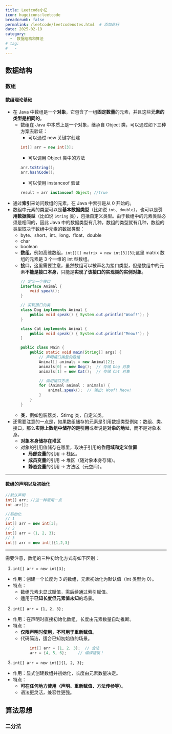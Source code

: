 ```yaml
---
title: Leetcode小记
icon: hugeicons:leetcode
breadcrumb: false
permalink: /leetcode/leetcodenotes.html  # 添加此行
date: 2025-02-19
category:
  -  数据结构和算法
# tag:
#   - 
---
```

## 数据结构
### 数组
#### 数组理论基础
- 在 Java 中数组是一个**对象**，它包含了一组**固定数量**的元素，并且这些**元素的类型是相同的**。
  - 数组在 Java 中本质上是一个对象，继承自 Object 类，可以通过如下三种方案去验证：
    - 可以通过 new 关键字创建
    ```java
    int[] arr = new int[3];
    ```
    - 可以调用 Object 类中的方法
    ```java
    arr.toString();
    arr.hashCode();
    ```
    - 可以使用 instanceof 验证
    ```java
    result = arr instanceof Object; //true
    ```
- 通过**索引**来访问数组的元素，在 Java 中索引是从 0 开始的。
- 数组中元素的类型可以是**基本数据类型**（比如说 `int`、`double`），也可以是**引用数据类型**（比如说 `String` 类），包括自定义类型。由于数组中的元素类型必须是相同的，因此 Java 中的数据类型有几种，数组的类型就有几种，数组的类型取决于数组中元素的数据类型：
  - byte、short、int、long、float、double
  - char
  - boolean
  - **数组**，例如高维数组，`int[][] matrix = new int[3][3]`;这里 matrix 数组的元素是 3 个一维的 int 型数组。
  - **接口**，这里需要注意，虽然数组可以被声名为接口类型，但是数组中的元素**不能是接口本身**，只能是**实现了该接口的实现类的实例对象**。
    ```java
    // 定义一个接口
    interface Animal {
        void speak();
    }

    // 实现接口的类
    class Dog implements Animal {
        public void speak() { System.out.println("Woof!"); }
    }

    class Cat implements Animal {
        public void speak() { System.out.println("Meow!"); }
    }

    public class Main {
        public static void main(String[] args) {
            // 声明接口类型的数组
            Animal[] animals = new Animal[2];
            animals[0] = new Dog();  // 存储 Dog 对象
            animals[1] = new Cat();  // 存储 Cat 对象

            // 调用接口方法
            for (Animal animal : animals) {
                animal.speak();  // 输出: Woof! Meow!
            }
        }
    }
    ```
  - **类**，例如包装器类、Stirng 类，自定义类。
- 还需要注意的一点是，如果数组储存的元素是引用数据类型例如：数组、类、接口，那么**实际上数组中储存的是引用**或者说是**对象的地址**，而不是对象本身。
  - **对象本身储存在堆区**
  - 对象的引用值储存在哪里，取决于引用的**作用域和定义位置**
    - **局部变量**的引用 → 栈区。
    - **成员变量**的引用 → 堆区（随对象本身存储）。
    - **静态变量**的引用 → 方法区（元空间）。
---
#### 数组的声明以及初始化
```java
//默认声明
int[] arr; //这一种常用一点
int arr[];
```
```java
//初始化
// 1
int[] arr = new int[3];
// 2
int[] arr = {1, 2, 3};
// 3
int[] arr = new int[]{1,2,3}

```
---
需要注意，数组的三种初始化方式有如下区别：

1. `int[] arr = new int[3];`
- 作用：创建一个长度为 3 的数组，元素初始化为默认值（int 类型为 0）。
- 特点：
  - 数组元素未显式赋值，需后续通过索引赋值。
  - 适用于**已知长度但元素值未知**的场景。
2. `int[] arr = {1, 2, 3};`
- 作用：在声明时直接初始化数组，长度由元素数量自动推断。
- 特点：
  - **仅限声明时使用，不可用于重新赋值**。
  - 代码简洁，适合已知初始值的场景。
    ```java
        int[] arr = {1, 2, 3};  // 合法
        arr = {4, 5, 6};     // 编译错误！
    ```
3.  `int[] arr = new int[]{1, 2, 3};`
- 作用：显式创建数组并初始化，长度由元素数量决定。
- 特点：
  - **可在任何地方使用（声明、重新赋值、方法传参等）**。
  - 语法更灵活，兼容性更强。



## 算法思想

### 二分法